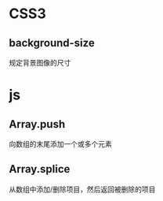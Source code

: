 
# CSS3
## background-size
规定背景图像的尺寸

# js
## Array.push
向数组的末尾添加一个或多个元素

## Array.splice
从数组中添加/删除项目，然后返回被删除的项目